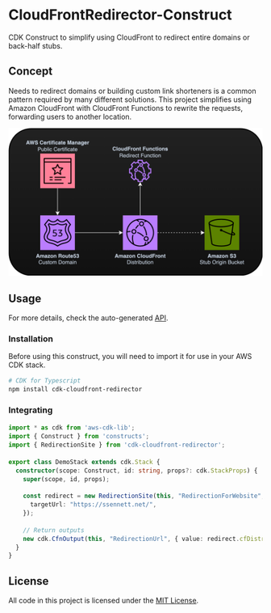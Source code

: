 # CloudFrontRedirector-Construct

CDK Construct to simplify using CloudFront to redirect entire domains or back-half stubs.

## Concept

Needs to redirect domains or building custom link shorteners is a common pattern required by many different solutions. This project simplifies using Amazon CloudFront with CloudFront Functions to rewrite the requests, forwarding users to another location.

![CloudFront Redirector Construct Diagram](docs/cfredirector.png)

## Usage

For more details, check the auto-generated [API](API.md).

### Installation 
Before using this construct, you will need to import it for use in your AWS CDK stack.

```bash
# CDK for Typescript
npm install cdk-cloudfront-redirector
```

### Integrating

```typescript
import * as cdk from 'aws-cdk-lib';
import { Construct } from 'constructs';
import { RedirectionSite } from 'cdk-cloudfront-redirector';

export class DemoStack extends cdk.Stack {
  constructor(scope: Construct, id: string, props?: cdk.StackProps) {
    super(scope, id, props);

    const redirect = new RedirectionSite(this, "RedirectionForWebsite", {
      targetUrl: "https://ssennett.net/",
    });

    // Return outputs
    new cdk.CfnOutput(this, "RedirectionUrl", { value: redirect.cfDistributionUrl })
  }
}
```

## License

All code in this project is licensed under the [MIT License](LICENSE).